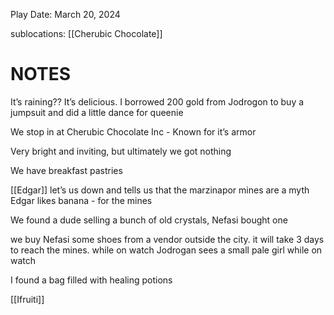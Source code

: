 
Play Date: March 20, 2024

sublocations: [[Cherubic Chocolate]]


# NOTES

It’s raining??  It’s delicious. 
I borrowed 200 gold from Jodrogon to buy a jumpsuit and did a little dance for queenie

We stop in at Cherubic Chocolate Inc - Known for it’s armor

Very bright and inviting, but ultimately we got nothing

We have breakfast pastries

[[Edgar]] let’s us down and tells us that the marzinapor mines are a myth
Edgar likes banana - for the mines

We found a dude selling a bunch of old crystals,  Nefasi bought one 

we buy Nefasi some shoes from a vendor outside the city.  it will take 3 days to reach the mines.  while on watch Jodrogan sees a small pale girl while on watch

I found a bag filled with healing potions

[[Ifruiti]]
